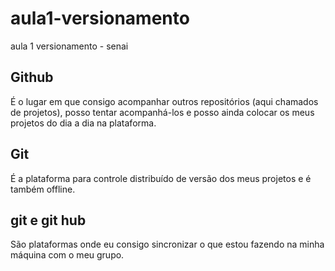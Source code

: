 # aula1-versionamento

aula 1 versionamento - senai

## Github

É o lugar em que consigo acompanhar outros repositórios (aqui chamados de projetos), posso tentar acompanhá-los e posso ainda colocar os meus projetos do dia a dia na plataforma.

## Git

É a plataforma para controle distribuído de versão dos meus projetos e é também offline.

## git e git hub

São plataformas onde eu consigo sincronizar o que estou fazendo na minha máquina com o meu grupo.
